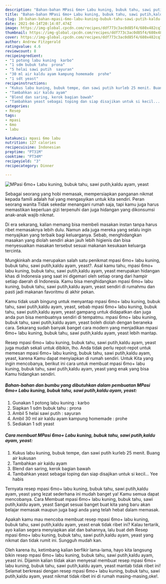 ```yaml
---
description: "Bahan-bahan MPasi 6mo+ Labu kuning, bubuk tahu, sawi putih,kaldu ayam, yeast yang nikmat Untuk Jualan"
title: "Bahan-bahan MPasi 6mo+ Labu kuning, bubuk tahu, sawi putih,kaldu ayam, yeast yang nikmat Untuk Jualan"
slug: 10-bahan-bahan-mpasi-6mo-labu-kuning-bubuk-tahu-sawi-putih-kaldu-ayam-yeast-yang-nikmat-untuk-jualan
date: 2021-04-14T20:14:07.474Z
image: https://img-global.cpcdn.com/recipes/ddf773c3ac0d85f4/680x482cq70/mpasi-6mo-labu-kuning-bubuk-tahu-sawi-putihkaldu-ayam-yeast-foto-resep-utama.jpg
thumbnail: https://img-global.cpcdn.com/recipes/ddf773c3ac0d85f4/680x482cq70/mpasi-6mo-labu-kuning-bubuk-tahu-sawi-putihkaldu-ayam-yeast-foto-resep-utama.jpg
cover: https://img-global.cpcdn.com/recipes/ddf773c3ac0d85f4/680x482cq70/mpasi-6mo-labu-kuning-bubuk-tahu-sawi-putihkaldu-ayam-yeast-foto-resep-utama.jpg
author: Andrew Fitzgerald
ratingvalue: 4.6
reviewcount: 8
recipeingredient:
- "1 potong labu kuning  karbo"
- "1 sdm bubuk tahu  prona"
- "5 helai sawi putih  sayuran"
- "30 ml air kaldu ayam kampung homemade  prohe"
- "1 sdt yeast"
recipeinstructions:
- "Kukus labu kuning, bubuk tempe, dan sawi putih kurleb 25 menit. Buang air kukusan"
- "Tambahkan air kaldu ayam"
- "Blend dan saring, kerok bagian bawah"
- "Tambahkan yeast sebagai toping dan siap disajikan untuk si kecil... Yee habis"
categories:
- Resep
tags:
- mpasi
- 6mo
- labu

katakunci: mpasi 6mo labu 
nutrition: 127 calories
recipecuisine: Indonesian
preptime: "PT31M"
cooktime: "PT34M"
recipeyield: "3"
recipecategory: Dinner

---
```



![MPasi 6mo+ Labu kuning, bubuk tahu, sawi putih,kaldu ayam, yeast](https://img-global.cpcdn.com/recipes/ddf773c3ac0d85f4/680x482cq70/mpasi-6mo-labu-kuning-bubuk-tahu-sawi-putihkaldu-ayam-yeast-foto-resep-utama.jpg)

Sebagai seorang yang hobi memasak, mempersiapkan panganan nikmat kepada famili adalah hal yang mengasyikan untuk kita sendiri. Peran seorang  wanita Tidak sekedar menangani rumah saja, tapi kamu juga harus memastikan keperluan gizi terpenuhi dan juga hidangan yang dikonsumsi anak-anak wajib nikmat.

Di era  sekarang, kalian memang bisa membeli masakan instan tanpa harus ribet memasaknya lebih dulu. Namun ada juga mereka yang selalu ingin menyajikan yang terbaik bagi keluarganya. Sebab, menghidangkan masakan yang diolah sendiri akan jauh lebih higienis dan bisa menyesuaikan masakan tersebut sesuai makanan kesukaan keluarga tercinta. 



Mungkinkah anda merupakan salah satu penikmat mpasi 6mo+ labu kuning, bubuk tahu, sawi putih,kaldu ayam, yeast?. Asal kamu tahu, mpasi 6mo+ labu kuning, bubuk tahu, sawi putih,kaldu ayam, yeast merupakan hidangan khas di Indonesia yang saat ini digemari oleh setiap orang dari hampir setiap daerah di Indonesia. Kamu bisa menghidangkan mpasi 6mo+ labu kuning, bubuk tahu, sawi putih,kaldu ayam, yeast sendiri di rumahmu dan pasti jadi makanan favoritmu di akhir pekan.

Kamu tidak usah bingung untuk menyantap mpasi 6mo+ labu kuning, bubuk tahu, sawi putih,kaldu ayam, yeast, sebab mpasi 6mo+ labu kuning, bubuk tahu, sawi putih,kaldu ayam, yeast gampang untuk didapatkan dan juga anda pun bisa membuatnya sendiri di tempatmu. mpasi 6mo+ labu kuning, bubuk tahu, sawi putih,kaldu ayam, yeast boleh diolah dengan beraneka cara. Sekarang sudah banyak banget cara modern yang menjadikan mpasi 6mo+ labu kuning, bubuk tahu, sawi putih,kaldu ayam, yeast lebih mantap.

Resep mpasi 6mo+ labu kuning, bubuk tahu, sawi putih,kaldu ayam, yeast juga mudah sekali untuk dibikin, lho. Anda tidak perlu repot-repot untuk memesan mpasi 6mo+ labu kuning, bubuk tahu, sawi putih,kaldu ayam, yeast, karena Kamu dapat menyiapkan di rumah sendiri. Untuk Kita yang ingin mencobanya, berikut ini cara untuk membuat mpasi 6mo+ labu kuning, bubuk tahu, sawi putih,kaldu ayam, yeast yang enak yang bisa Kamu hidangkan sendiri.

<!--inarticleads1-->

##### Bahan-bahan dan bumbu yang dibutuhkan dalam pembuatan MPasi 6mo+ Labu kuning, bubuk tahu, sawi putih,kaldu ayam, yeast:

1. Gunakan 1 potong labu kuning : karbo
1. Siapkan 1 sdm bubuk tahu : prona
1. Ambil 5 helai sawi putih : sayuran
1. Ambil 30 ml air kaldu ayam kampung homemade : prohe
1. Sediakan 1 sdt yeast




<!--inarticleads2-->

##### Cara membuat MPasi 6mo+ Labu kuning, bubuk tahu, sawi putih,kaldu ayam, yeast:

1. Kukus labu kuning, bubuk tempe, dan sawi putih kurleb 25 menit. Buang air kukusan
1. Tambahkan air kaldu ayam
1. Blend dan saring, kerok bagian bawah
1. Tambahkan yeast sebagai toping dan siap disajikan untuk si kecil... Yee habis




Ternyata resep mpasi 6mo+ labu kuning, bubuk tahu, sawi putih,kaldu ayam, yeast yang lezat sederhana ini mudah banget ya! Kamu semua dapat mencobanya. Cara Membuat mpasi 6mo+ labu kuning, bubuk tahu, sawi putih,kaldu ayam, yeast Sangat sesuai banget buat kita yang baru akan belajar memasak maupun juga bagi anda yang telah hebat dalam memasak.

Apakah kamu mau mencoba membuat resep mpasi 6mo+ labu kuning, bubuk tahu, sawi putih,kaldu ayam, yeast enak tidak ribet ini? Kalau tertarik, ayo kalian segera menyiapkan alat dan bahannya, lalu buat deh Resep mpasi 6mo+ labu kuning, bubuk tahu, sawi putih,kaldu ayam, yeast yang nikmat dan tidak rumit ini. Sungguh mudah kan. 

Oleh karena itu, ketimbang kalian berfikir lama-lama, hayo kita langsung bikin resep mpasi 6mo+ labu kuning, bubuk tahu, sawi putih,kaldu ayam, yeast ini. Dijamin kalian tiidak akan menyesal membuat resep mpasi 6mo+ labu kuning, bubuk tahu, sawi putih,kaldu ayam, yeast mantab tidak ribet ini! Selamat berkreasi dengan resep mpasi 6mo+ labu kuning, bubuk tahu, sawi putih,kaldu ayam, yeast nikmat tidak ribet ini di rumah masing-masing,oke!.

